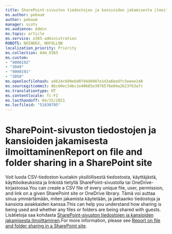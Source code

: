 ```yaml
---
title: SharePoint-sivuston tiedostojen ja kansioiden jakamisesta ilmoittaminen
ms.author: pebaum
author: pebaum
manager: scotv
ms.audience: Admin
ms.topic: article
ms.service: o365-administration
ROBOTS: NOINDEX, NOFOLLOW
localization_priority: Priority
ms.collection: Adm_O365
ms.custom:
- "9000192"
- "3049"
- "9000191"
- "3050"
ms.openlocfilehash: a4b24c699ebd0794d6987e1d3a6bedfc5eeee140
ms.sourcegitcommit: 8bc60ec34bc1e40685e3976576e04a2623f63a7c
ms.translationtype: HT
ms.contentlocale: fi-FI
ms.lasthandoff: 04/15/2021
ms.locfileid: "51830795"
---
```

# <a name="report-on-file-and-folder-sharing-in-a-sharepoint-site"></a><span data-ttu-id="34194-102">SharePoint-sivuston tiedostojen ja kansioiden jakamisesta ilmoittaminen</span><span class="sxs-lookup"><span data-stu-id="34194-102">Report on file and folder sharing in a SharePoint site</span></span>

<span data-ttu-id="34194-103">Voit luoda CSV-tiedoston kustakin yksilöllisestä tiedostosta, käyttäjästä, käyttöoikeuksista ja linkistä tietyllä SharePoint-sivustolla tai OneDrive-kirjastossa.</span><span class="sxs-lookup"><span data-stu-id="34194-103">You can create a CSV file of every unique file, user, permission, and link on a given SharePoint site or OneDrive library.</span></span> <span data-ttu-id="34194-104">Tämä voi auttaa sinua ymmärtämään, miten jakamista käytetään, ja jaetaanko tiedostoja ja kansiota asiakkaiden kanssa.</span><span class="sxs-lookup"><span data-stu-id="34194-104">This can help you understand how sharing is being used and whether any files or folders are being shared with guests.</span></span> <span data-ttu-id="34194-105">Lisätietoja saa kohdasta [SharePoint-sivuston tiedostojen ja kansioiden jakamisesta ilmoittaminen](https://docs.microsoft.com/sharepoint/sharing-reports).</span><span class="sxs-lookup"><span data-stu-id="34194-105">For more information, please see [Report on file and folder sharing in a SharePoint site](https://docs.microsoft.com/sharepoint/sharing-reports).</span></span>
